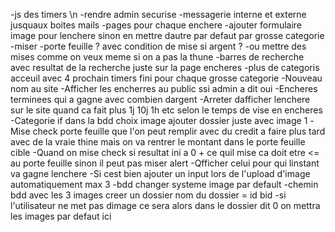 -js des timers \n
-rendre admin securise 
-messagerie interne et externe jusquaux boites mails
-pages pour chaque enchere 
-ajouter formulaire image pour lenchere sinon en mettre dautre par defaut par grosse categorie
-miser 
-porte feuille ? avec condition de mise si argent ?
-ou mettre des mises comme on veux meme si on a pas la thune
-barres de recherche avec resultat de la recherche juste sur la page encheres
-plus de categoris acceuil avec 4 prochain timers fini pour chaque grosse categorie
-Nouveau nom au site
-Afficher les encherres au public ssi admin a dit oui
-Encheres terminees qui a gagne avec combien dargent 
-Arreter dafficher lenchere sur le site quand ca fait plus 1j 10j 1h etc selon le temps de vise en encheres
-Categorie if dans la bdd choix image ajouter dossier juste avec image 1
-Mise check porte feuille que l'on peut remplir avec du credit a faire plus tard avec de la vraie thine mais on va rentrer le montant dans le porte feuille cible
-Quand on mise check si resultat ini a 0 + ce quil mise ca doit etre <= au porte feuille sinon il peut pas miser alert 
-Qfficher celui pour qui linstant va gagne lenchere
-Si cest bien ajouter un input lors de l'upload d'image automatiquement max 3
-bdd changer systeme image par default
-chemin bdd avec les 3 images creer un dossier nom du dossier = id bid 
-si l'utilisateur ne met pas dimage ce sera alors dans le dossier dit 0 on mettra les images par defaut ici
